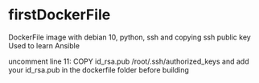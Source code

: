# firstDockerFile

DockerFile image with debian 10, python, ssh and copying ssh public key
Used to learn Ansible

uncomment line 11:
COPY id_rsa.pub /root/.ssh/authorized_keys
and add your id_rsa.pub in the dockerfile folder before building
